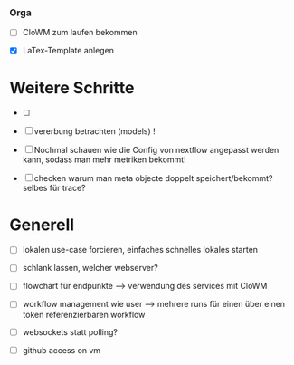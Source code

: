 ### Orga

- [ ] CloWM zum laufen bekommen
- [x] LaTex-Template anlegen


# Weitere Schritte

 - [ ] 
 - [ ] vererbung betrachten (models) !
 - [ ] Nochmal schauen wie die Config von nextflow angepasst werden kann, sodass man mehr metriken bekommt!
 - [ ] checken warum man meta objecte doppelt speichert/bekommt? selbes für trace?


# Generell
 - [ ] lokalen use-case forcieren, einfaches schnelles lokales starten
 - [ ] schlank lassen, welcher webserver?
 - [ ] flowchart für endpunkte --> verwendung des services mit CloWM
 - [ ] workflow management wie user --> mehrere runs für einen über einen token referenzierbaren workflow
 - [ ] websockets statt polling?
 - [ ] github access on vm

